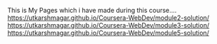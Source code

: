 This is My Pages which i have made during this course....
https://utkarshmagar.github.io/Coursera-WebDev/module2-solution/
https://utkarshmagar.github.io/Coursera-WebDev/module3-solution/
https://utkarshmagar.github.io/Coursera-WebDev/module5-solution/
